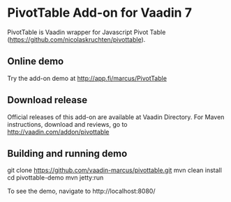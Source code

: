 # PivotTable Add-on for Vaadin 7

PivotTable is Vaadin wrapper for Javascript Pivot Table (https://github.com/nicolaskruchten/pivottable). 

## Online demo

Try the add-on demo at http://app.fi/marcus/PivotTable

## Download release

Official releases of this add-on are available at Vaadin Directory. For Maven instructions, download and reviews, go to http://vaadin.com/addon/pivottable

## Building and running demo

git clone https://github.com/vaadin-marcus/pivottable.git
mvn clean install
cd pivottable-demo
mvn jetty:run

To see the demo, navigate to http://localhost:8080/
